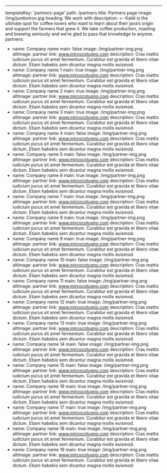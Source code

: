 ---
templateKey: 'partners-page'
path: /partners
title: Partners page
image: /img/jumbotron.jpg
heading: We work with
description: >-
  Kaldi is the ultimate spot for coffee lovers who want to learn about their
  java’s origin and support the farmers that grew it. We take coffee production,
  roasting and brewing seriously and we’re glad to pass that knowledge to
  anyone.
partners:
  - name: Company name
    main: false
    image: /img/partner-img.png
    altImage: partner
    link: www.mircocotugno.com
    description: Cras mattis iudicium purus sit amet fermentum. Curabitur est gravida et libero vitae dictum. Etiam habebis sem dicantur magna mollis euismod.
  - name: Company name 1
    main: true
    image: /img/partner-img.png
    altImage: partner
    link: www.mircocotugno.com
    description: Cras mattis iudicium purus sit amet fermentum. Curabitur est gravida et libero vitae dictum. Etiam habebis sem dicantur magna mollis euismod.
  - name: Company name 2
    main: true
    image: /img/partner-img.png
    altImage: partner
    link: www.mircocotugno.com
    description: Cras mattis iudicium purus sit amet fermentum. Curabitur est gravida et libero vitae dictum. Etiam habebis sem dicantur magna mollis euismod.
  - name: Company name 3
    main: true
    image: /img/partner-img.png
    altImage: partner
    link: www.mircocotugno.com
    description: Cras mattis iudicium purus sit amet fermentum. Curabitur est gravida et libero vitae dictum. Etiam habebis sem dicantur magna mollis euismod.
  - name: Company name 4
    main: false
    image: /img/partner-img.png
    altImage: partner
    link: www.mircocotugno.com
    description: Cras mattis iudicium purus sit amet fermentum. Curabitur est gravida et libero vitae dictum. Etiam habebis sem dicantur magna mollis euismod.
  - name: Company name 5
    main: false
    image: /img/partner-img.png
    altImage: partner
    link: www.mircocotugno.com
    description: Cras mattis iudicium purus sit amet fermentum. Curabitur est gravida et libero vitae dictum. Etiam habebis sem dicantur magna mollis euismod.
  - name: Company name 6
    main: true
    image: /img/partner-img.png
    altImage: partner
    link: www.mircocotugno.com
    description: Cras mattis iudicium purus sit amet fermentum. Curabitur est gravida et libero vitae dictum. Etiam habebis sem dicantur magna mollis euismod.
  - name: Company name 7
    main: true
    image: /img/partner-img.png
    altImage: partner
    link: www.mircocotugno.com
    description: Cras mattis iudicium purus sit amet fermentum. Curabitur est gravida et libero vitae dictum. Etiam habebis sem dicantur magna mollis euismod.
  - name: Company name 8
    main: true
    image: /img/partner-img.png
    altImage: partner
    link: www.mircocotugno.com
    description: Cras mattis iudicium purus sit amet fermentum. Curabitur est gravida et libero vitae dictum. Etiam habebis sem dicantur magna mollis euismod.
  - name: Company name 9
    main: true
    image: /img/partner-img.png
    altImage: partner
    link: www.mircocotugno.com
    description: Cras mattis iudicium purus sit amet fermentum. Curabitur est gravida et libero vitae dictum. Etiam habebis sem dicantur magna mollis euismod.
  - name: Company name 10
    main: false
    image: /img/partner-img.png
    altImage: partner
    link: www.mircocotugno.com
    description: Cras mattis iudicium purus sit amet fermentum. Curabitur est gravida et libero vitae dictum. Etiam habebis sem dicantur magna mollis euismod.
  - name: Company name 11
    main: false
    image: /img/partner-img.png
    altImage: partner
    link: www.mircocotugno.com
    description: Cras mattis iudicium purus sit amet fermentum. Curabitur est gravida et libero vitae dictum. Etiam habebis sem dicantur magna mollis euismod.
  - name: Company name 12
    main: true
    image: /img/partner-img.png
    altImage: partner
    link: www.mircocotugno.com
    description: Cras mattis iudicium purus sit amet fermentum. Curabitur est gravida et libero vitae dictum. Etiam habebis sem dicantur magna mollis euismod.
  - name: Company name 13
    main: true
    image: /img/partner-img.png
    altImage: partner
    link: www.mircocotugno.com
    description: Cras mattis iudicium purus sit amet fermentum. Curabitur est gravida et libero vitae dictum. Etiam habebis sem dicantur magna mollis euismod.
  - name: Company name 14
    main: false
    image: /img/partner-img.png
    altImage: partner
    link: www.mircocotugno.com
    description: Cras mattis iudicium purus sit amet fermentum. Curabitur est gravida et libero vitae dictum. Etiam habebis sem dicantur magna mollis euismod.
  - name: Company name 15
    main: false
    image: /img/partner-img.png
    altImage: partner
    link: www.mircocotugno.com
    description: Cras mattis iudicium purus sit amet fermentum. Curabitur est gravida et libero vitae dictum. Etiam habebis sem dicantur magna mollis euismod.
  - name: Company name 16
    main: true
    image: /img/partner-img.png
    altImage: partner
    link: www.mircocotugno.com
    description: Cras mattis iudicium purus sit amet fermentum. Curabitur est gravida et libero vitae dictum. Etiam habebis sem dicantur magna mollis euismod.
  - name: Company name 17
    main: true
    image: /img/partner-img.png
    altImage: partner
    link: www.mircocotugno.com
    description: Cras mattis iudicium purus sit amet fermentum. Curabitur est gravida et libero vitae dictum. Etiam habebis sem dicantur magna mollis euismod.
  - name: Company name 18
    main: true
    image: /img/partner-img.png
    altImage: partner
    link: www.mircocotugno.com
    description: Cras mattis iudicium purus sit amet fermentum. Curabitur est gravida et libero vitae dictum. Etiam habebis sem dicantur magna mollis euismod.
  - name: Company name 19
    main: true
    image: /img/partner-img.png
    altImage: partner
    link: www.mircocotugno.com
    description: Cras mattis iudicium purus sit amet fermentum. Curabitur est gravida et libero vitae dictum. Etiam habebis sem dicantur magna mollis euismod.
